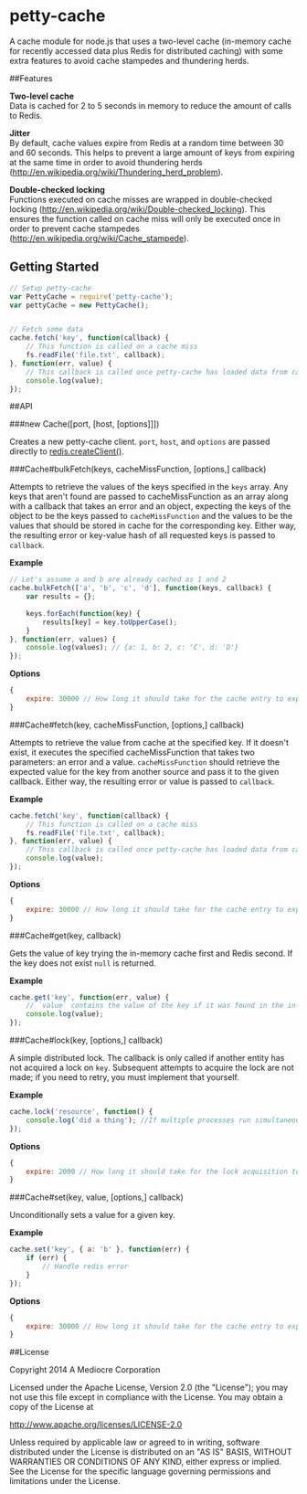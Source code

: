 petty-cache
===========

A cache module for node.js that uses a two-level cache (in-memory cache for recently accessed data plus Redis for distributed caching) with some extra features to avoid cache stampedes and thundering herds.

##Features

**Two-level cache**  
Data is cached for 2 to 5 seconds in memory to reduce the amount of calls to Redis.

**Jitter**  
By default, cache values expire from Redis at a random time between 30 and 60 seconds. This helps to prevent a large amount of keys from expiring at the same time in order to avoid thundering herds (http://en.wikipedia.org/wiki/Thundering_herd_problem).

**Double-checked locking**  
Functions executed on cache misses are wrapped in double-checked locking (http://en.wikipedia.org/wiki/Double-checked_locking). This ensures the function called on cache miss will only be executed once in order to prevent cache stampedes (http://en.wikipedia.org/wiki/Cache_stampede).

## Getting Started

```javascript
// Setup petty-cache
var PettyCache = require('petty-cache');
var pettyCache = new PettyCache();


// Fetch some data
cache.fetch('key', function(callback) {
    // This function is called on a cache miss
    fs.readFile('file.txt', callback);
}, function(err, value) {
    // This callback is called once petty-cache has loaded data from cache or executed the specified cache miss function
    console.log(value);
});
```

##API

###new Cache([port, [host, [options]]])

Creates a new petty-cache client. `port`, `host`, and `options` are passed directly to [redis.createClient()](https://www.npmjs.org/package/redis#redis-createclient-).

###Cache#bulkFetch(keys, cacheMissFunction, [options,] callback)

Attempts to retrieve the values of the keys specified in the `keys` array. Any keys that aren't found are passed to cacheMissFunction as an array along with a callback that takes an error and an object, expecting the keys of the object to be the keys passed to `cacheMissFunction` and the values to be the values that should be stored in cache for the corresponding key.  Either way, the resulting error or key-value hash of all requested keys is passed to `callback`.

**Example**

```javascript
// Let's assume a and b are already cached as 1 and 2
cache.bulkFetch(['a', 'b', 'c', 'd'], function(keys, callback) {
    var results = {};
    
    keys.forEach(function(key) {
        results[key] = key.toUpperCase();
    }
}, function(err, values) {
    console.log(values); // {a: 1, b: 2, c: 'C', d: 'D'}
});
```

**Options**

```javascript
{
    expire: 30000 // How long it should take for the cache entry to expire in milliseconds. Defaults to a random value between 30000 and 60000 (for jitter).
}
```

###Cache#fetch(key, cacheMissFunction, [options,] callback)

Attempts to retrieve the value from cache at the specified key. If it doesn't exist, it executes the specified cacheMissFunction that takes two parameters: an error and a value.  `cacheMissFunction` should retrieve the expected value for the key from another source and pass it to the given callback. Either way, the resulting error or value is passed to `callback`.

**Example**

```javascript
cache.fetch('key', function(callback) {
    // This function is called on a cache miss
    fs.readFile('file.txt', callback);
}, function(err, value) {
    // This callback is called once petty-cache has loaded data from cache or executed the specified cache miss function
    console.log(value);
});
```

**Options**

```javascript
{
    expire: 30000 // How long it should take for the cache entry to expire in milliseconds. Defaults to a random value between 30000 and 60000 (for jitter).
}
```

###Cache#get(key, callback)

Gets the value of key trying the in-memory cache first and Redis second. If the key does not exist `null` is returned.

**Example**

```javascript
cache.get('key', function(err, value) {
    // `value` contains the value of the key if it was found in the in-memory cache or Redis. `value` is `null` if the key was not found.
    console.log(value);
});
```

###Cache#lock(key, [options,] callback)

A simple distributed lock. The callback is only called if another entity has not acquired a lock on `key`.  Subsequent attempts to acquire the lock are not made; if you need to retry, you must implement that yourself.

**Example**

```javascript
cache.lock('resource', function() {
    console.log('did a thing'); //If multiple processes run simultaneously, only one should print 'did a thing'
});
```

**Options**

```javascript
{
    expire: 2000 // How long it should take for the lock acquisition to expire in milliseconds. Defaults to 1000.
}
```

###Cache#set(key, value, [options,] callback)

Unconditionally sets a value for a given key.

**Example**

```javascript
cache.set('key', { a: 'b' }, function(err) {
    if (err) {
        // Handle redis error
    }
});
```

**Options**

```javascript
{
    expire: 30000 // How long it should take for the cache entry to expire in milliseconds. Defaults to a random value between 30000 and 60000 (for jitter).
}
```

##License

Copyright 2014 A Mediocre Corporation

Licensed under the Apache License, Version 2.0 (the "License"); you may not use this file except in compliance with the License.  You may obtain a copy of the License at

http://www.apache.org/licenses/LICENSE-2.0

Unless required by applicable law or agreed to in writing, software distributed under the License is distributed on an "AS IS" BASIS, WITHOUT WARRANTIES OR CONDITIONS OF ANY KIND, either express or implied.  See the License for the specific language governing permissions and limitations under the License.
